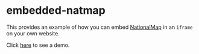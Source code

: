 # embedded-natmap
This provides an example of how you can embed [NationalMap](http://nationalmap.gov.au/) in an `iframe` on your own website.

Click [here](http://racingtadpole.github.io/embedded-natmap/) to see a demo.
